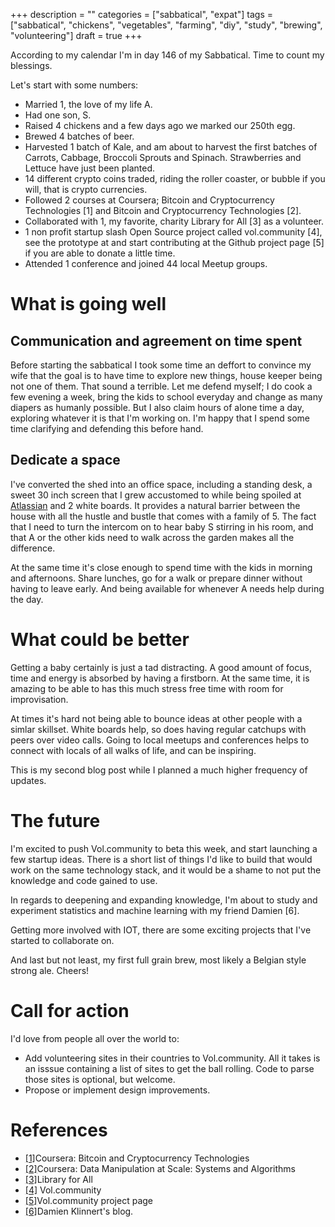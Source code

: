 +++
description = ""
categories = ["sabbatical", "expat"]
tags = ["sabbatical", "chickens", "vegetables", "farming", "diy", "study", "brewing", "volunteering"]
draft = true
+++

According to my calendar I'm in day 146 of my Sabbatical. Time to count my blessings.

Let's start with some numbers:
* Married 1, the love of my life A.
* Had one son, S.
* Raised 4 chickens and a few days ago we marked our 250th egg.
* Brewed 4 batches of beer.
* Harvested 1 batch of Kale, and am about to harvest the first batches of Carrots, Cabbage, Broccoli
  Sprouts and Spinach. Strawberries and Lettuce have just been planted.
* 14 different crypto coins traded, riding the roller coaster, or bubble if you will, that is crypto currencies.
* Followed 2 courses at Coursera; Bitcoin and Cryptocurrency Technologies [1] and Bitcoin and Cryptocurrency Technologies [2].
* Collaborated with 1, my favorite, charity Library for All [3] as a volunteer.
* 1 non profit startup slash Open Source project called vol.community [4], see the prototype at
  and start contributing at the Github project page [5] if you are able to donate a little time.
* Attended 1 conference and joined 44 local Meetup groups.

# What is going well
## Communication and agreement on time spent
Before starting the sabbatical I took some time an deffort to convince my wife that the goal is to have time to
 explore new things, house keeper being not one of them. That sound a terrible. Let me defend myself; I do cook a
few evening a week, bring the kids to school everyday and change as many diapers as humanly possible. But I also claim 
hours of alone time a day, exploring whatever it is that I'm working on. I'm happy that I spend some time
clarifying and defending this before hand.
## Dedicate a space
I've converted the shed into an office space, including a standing desk, a sweet 30 inch screen that
I grew accustomed to while being spoiled at <a href=http://www.atlassian.com>Atlassian</a> and 2 white boards.
It provides a natural barrier between the house with all the hustle and bustle that comes with a family of 5. 
The fact that I need to turn the intercom on to hear baby S stirring in his room, and that A or the
other kids need to walk across the garden makes all the difference.

At the same time it's close enough to spend time with the kids in morning and afternoons. Share lunches,
go for a walk or prepare dinner without having to leave early. And being available for whenever A needs help during the day.

# What could be better
Getting a baby certainly is just a tad distracting. A good amount of focus, time and energy is absorbed
by having a firstborn. At the same time, it is amazing to be able to has this much stress free time with room for 
improvisation.

At times it's hard not being able to bounce ideas at other people with a simlar skillset. White boards help, so does 
having regular catchups with peers over video calls. Going to local meetups and conferences helps to connect with locals of all 
 walks of life, and can be inspiring.

This is my second blog post while I planned a much higher frequency of updates.

# The future
I'm excited to push Vol.community to beta this week, and start launching a few startup ideas. There is a short list
of things I'd like to build that would work on the same technology stack, and it would be a shame
to not put the knowledge and code gained to use.

In regards to deepening and expanding knowledge, I'm about to study and experiment statistics and machine
learning with my friend Damien [6].

Getting more involved with IOT, there are some exciting projects that I've started to collaborate on.

And last but not least, my first full grain brew, most likely a Belgian style strong ale. Cheers!

# Call for action
I'd love from people all over the world to:
 * Add volunteering sites in their countries to Vol.community. All it takes is an isssue containing a list of sites to
  get the ball rolling. Code to parse those sites is optional, but welcome.
 * Propose or implement design improvements.
 
# References

* <a href=https://www.coursera.org/learn/cryptocurrency>[1]</a>Coursera: Bitcoin and Cryptocurrency Technologies
* <a href=https://www.coursera.org/learn/data-manipulation>[2]</a>Coursera: Data Manipulation at Scale: Systems and Algorithms
* <a href=http://www.libraryforall.org/>[3]</a>Library for All
* <a href=https://vol.community>[4]</a> Vol.community
* <a href=https://github.com/volCommunity>[5]</a>Vol.community project page
* <a href=http://www.cli-nerd.com/>[6]</a>Damien Klinnert's blog.